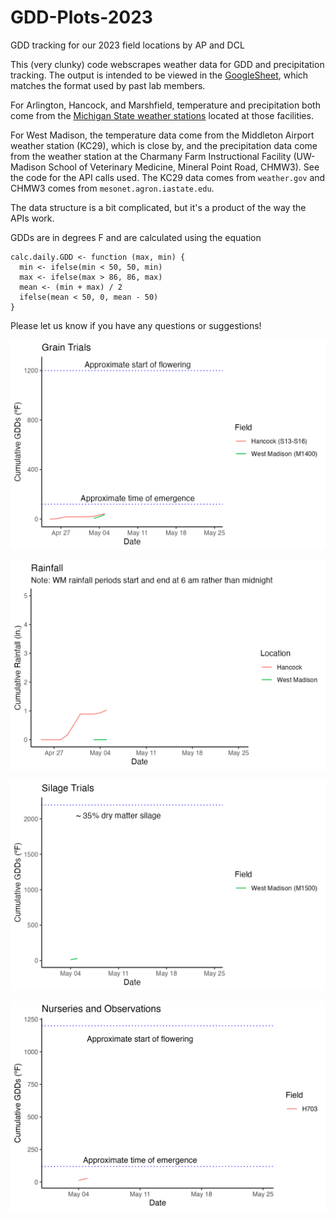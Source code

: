 # GDD-Plots-2023

GDD tracking for our 2023 field locations by AP and DCL

This (very clunky) code webscrapes weather data for GDD and precipitation tracking. The output is intended to be viewed in the [GoogleSheet](https://docs.google.com/spreadsheets/d/1_QmalVr6MfYJ7xmk6pPng4dfTFPoGuEu0qGVzhs0ryE/edit?usp=sharing), which matches the format used by past lab members. 

For Arlington, Hancock, and Marshfield, temperature and precipitation both come from the [Michigan State weather stations](https://legacy.enviroweather.msu.edu/run.php?stn=hck&mod=w_sum&da1=7&mo1=4&da2=21&mo2=4&yr=2023&mc=604&ds=cd) located at those facilities. 

For West Madison, the temperature data come from the Middleton Airport weather station (KC29), which is close by, and the precipitation data come from the weather station at the Charmany Farm Instructional Facility (UW-Madison School of Veterinary Medicine, Mineral Point Road, CHMW3). See the code for the API calls used. The KC29 data comes from `weather.gov` and CHMW3 comes from `mesonet.agron.iastate.edu`.

The data structure is a bit complicated, but it's a product of the way the APIs work.

GDDs are in degrees F and are calculated using the equation

```
calc.daily.GDD <- function (max, min) {
  min <- ifelse(min < 50, 50, min)
  max <- ifelse(max > 86, 86, max)
  mean <- (min + max) / 2
  ifelse(mean < 50, 0, mean - 50)
}
```

Please let us know if you have any questions or suggestions!

<p align="center"><img src="https://raw.githubusercontent.com/acperkins3/GDD-Plots-2023/main/TrialGDDs.png" /></p>

<p align="center"><img src="https://raw.githubusercontent.com/acperkins3/GDD-Plots-2023/main/Rainfall.png" /></p>

<p align="center"><img src="https://raw.githubusercontent.com/acperkins3/GDD-Plots-2023/main/Silage.png" /></p>

<p align="center"><img src="https://raw.githubusercontent.com/acperkins3/GDD-Plots-2023/main/NurseriesGDDs.png" /></p>